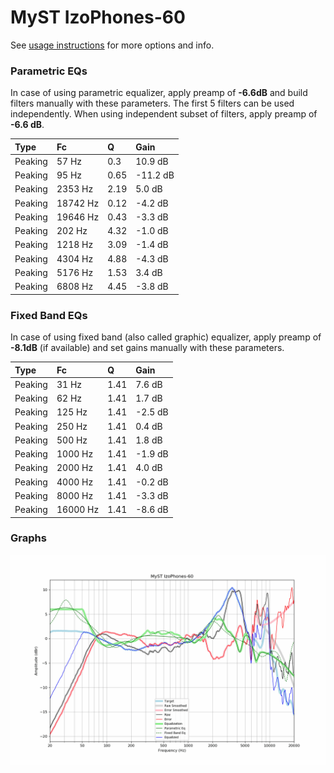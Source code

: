 # MyST IzoPhones-60
See [usage instructions](https://github.com/jaakkopasanen/AutoEq#usage) for more options and info.

### Parametric EQs
In case of using parametric equalizer, apply preamp of **-6.6dB** and build filters manually
with these parameters. The first 5 filters can be used independently.
When using independent subset of filters, apply preamp of **-6.6 dB**.

| Type    | Fc       |    Q | Gain     |
|:--------|:---------|:-----|:---------|
| Peaking | 57 Hz    | 0.3  | 10.9 dB  |
| Peaking | 95 Hz    | 0.65 | -11.2 dB |
| Peaking | 2353 Hz  | 2.19 | 5.0 dB   |
| Peaking | 18742 Hz | 0.12 | -4.2 dB  |
| Peaking | 19646 Hz | 0.43 | -3.3 dB  |
| Peaking | 202 Hz   | 4.32 | -1.0 dB  |
| Peaking | 1218 Hz  | 3.09 | -1.4 dB  |
| Peaking | 4304 Hz  | 4.88 | -4.3 dB  |
| Peaking | 5176 Hz  | 1.53 | 3.4 dB   |
| Peaking | 6808 Hz  | 4.45 | -3.8 dB  |

### Fixed Band EQs
In case of using fixed band (also called graphic) equalizer, apply preamp of **-8.1dB**
(if available) and set gains manually with these parameters.

| Type    | Fc       |    Q | Gain    |
|:--------|:---------|:-----|:--------|
| Peaking | 31 Hz    | 1.41 | 7.6 dB  |
| Peaking | 62 Hz    | 1.41 | 1.7 dB  |
| Peaking | 125 Hz   | 1.41 | -2.5 dB |
| Peaking | 250 Hz   | 1.41 | 0.4 dB  |
| Peaking | 500 Hz   | 1.41 | 1.8 dB  |
| Peaking | 1000 Hz  | 1.41 | -1.9 dB |
| Peaking | 2000 Hz  | 1.41 | 4.0 dB  |
| Peaking | 4000 Hz  | 1.41 | -0.2 dB |
| Peaking | 8000 Hz  | 1.41 | -3.3 dB |
| Peaking | 16000 Hz | 1.41 | -8.6 dB |

### Graphs
![](./MyST%20IzoPhones-60.png)